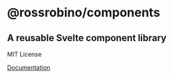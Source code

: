 # @rossrobino/components

## A reusable Svelte component library

MIT License

[Documentation](https://components.robino.dev)
